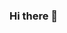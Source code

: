 ### Hi there 👋

<!--
**Kingsleyosborn/Kingsleyosborn** is a ✨ _special_ ✨ repository because its `README.md` (this file) appears on your GitHub profile.

Here are some ideas to get you started:

- 🔭 I’m currently working on Software enginnering bootcamp. 
- 🌱 I’m currently learning a software that can be built by python. I am also learning HTML5 and CSS.
- 👯 I’m looking to collaborate on 
- 🤔 I’m looking for help with basic 2D/ Indie game.
- 💬 Ask me about anything.  
- 📫 How to reach me: email me 
- ⚡ Fun fact: I am very into DBD game and Civization VI.
-->
